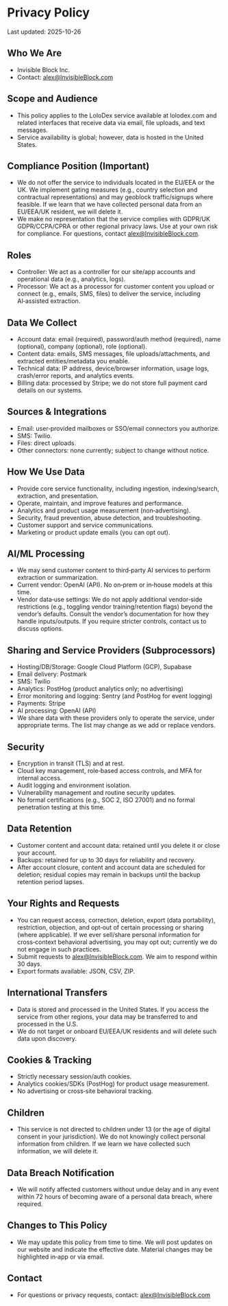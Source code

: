 # Privacy Policy

Last updated: 2025-10-26

## Who We Are
- Invisible Block Inc.
- Contact: alex@InvisibleBlock.com

## Scope and Audience
- This policy applies to the LoloDex service available at lolodex.com and related interfaces that receive data via email, file uploads, and text messages.
- Service availability is global; however, data is hosted in the United States.

## Compliance Position (Important)
- We do not offer the service to individuals located in the EU/EEA or the UK. We implement gating measures (e.g., country selection and contractual representations) and may geoblock traffic/signups where feasible. If we learn that we have collected personal data from an EU/EEA/UK resident, we will delete it.
- We make no representation that the service complies with GDPR/UK GDPR/CCPA/CPRA or other regional privacy laws. Use at your own risk for compliance. For questions, contact alex@InvisibleBlock.com.

## Roles
- Controller: We act as a controller for our site/app accounts and operational data (e.g., analytics, logs).
- Processor: We act as a processor for customer content you upload or connect (e.g., emails, SMS, files) to deliver the service, including AI‑assisted extraction.

## Data We Collect
- Account data: email (required), password/auth method (required), name (optional), company (optional), role (optional).
- Content data: emails, SMS messages, file uploads/attachments, and extracted entities/metadata you enable.
- Technical data: IP address, device/browser information, usage logs, crash/error reports, and analytics events.
- Billing data: processed by Stripe; we do not store full payment card details on our systems.

## Sources & Integrations
- Email: user‑provided mailboxes or SSO/email connectors you authorize.
- SMS: Twilio.
- Files: direct uploads.
- Other connectors: none currently; subject to change without notice.

## How We Use Data
- Provide core service functionality, including ingestion, indexing/search, extraction, and presentation.
- Operate, maintain, and improve features and performance.
- Analytics and product usage measurement (non‑advertising).
- Security, fraud prevention, abuse detection, and troubleshooting.
- Customer support and service communications.
- Marketing or product update emails (you can opt out).

## AI/ML Processing
- We may send customer content to third‑party AI services to perform extraction or summarization.
- Current vendor: OpenAI (API). No on‑prem or in‑house models at this time.
- Vendor data‑use settings: We do not apply additional vendor‑side restrictions (e.g., toggling vendor training/retention flags) beyond the vendor’s defaults. Consult the vendor’s documentation for how they handle inputs/outputs. If you require stricter controls, contact us to discuss options.

## Sharing and Service Providers (Subprocessors)
- Hosting/DB/Storage: Google Cloud Platform (GCP), Supabase
- Email delivery: Postmark
- SMS: Twilio
- Analytics: PostHog (product analytics only; no advertising)
- Error monitoring and logging: Sentry (and PostHog for event logging)
- Payments: Stripe
- AI processing: OpenAI (API)
- We share data with these providers only to operate the service, under appropriate terms. The list may change as we add or replace vendors.

## Security
- Encryption in transit (TLS) and at rest.
- Cloud key management, role‑based access controls, and MFA for internal access.
- Audit logging and environment isolation.
- Vulnerability management and routine security updates.
- No formal certifications (e.g., SOC 2, ISO 27001) and no formal penetration testing at this time.

## Data Retention
- Customer content and account data: retained until you delete it or close your account.
- Backups: retained for up to 30 days for reliability and recovery.
- After account closure, content and account data are scheduled for deletion; residual copies may remain in backups until the backup retention period lapses.

## Your Rights and Requests
- You can request access, correction, deletion, export (data portability), restriction, objection, and opt‑out of certain processing or sharing (where applicable). If we ever sell/share personal information for cross‑context behavioral advertising, you may opt out; currently we do not engage in such practices.
- Submit requests to alex@InvisibleBlock.com. We aim to respond within 30 days.
- Export formats available: JSON, CSV, ZIP.

## International Transfers
- Data is stored and processed in the United States. If you access the service from other regions, your data may be transferred to and processed in the U.S.
- We do not target or onboard EU/EEA/UK residents and will delete such data upon discovery.

## Cookies & Tracking
- Strictly necessary session/auth cookies.
- Analytics cookies/SDKs (PostHog) for product usage measurement.
- No advertising or cross‑site behavioral tracking.

## Children
- This service is not directed to children under 13 (or the age of digital consent in your jurisdiction). We do not knowingly collect personal information from children. If we learn we have collected such information, we will delete it.

## Data Breach Notification
- We will notify affected customers without undue delay and in any event within 72 hours of becoming aware of a personal data breach, where required.

## Changes to This Policy
- We may update this policy from time to time. We will post updates on our website and indicate the effective date. Material changes may be highlighted in‑app or via email.

## Contact
- For questions or privacy requests, contact: alex@InvisibleBlock.com


